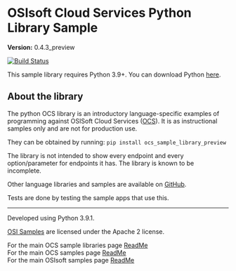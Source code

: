 # OSIsoft Cloud Services Python Library Sample

**Version:** 0.4.3_preview

[![Build Status](https://dev.azure.com/osieng/engineering/_apis/build/status/product-readiness/OCS/osisoft.sample-ocs-sample_libraries-python?branchName=main)](https://dev.azure.com/osieng/engineering/_build/latest?definitionId=2622&branchName=main)

This sample library requires Python 3.9+. You can download Python [here](https://www.python.org/downloads/).

## About the library

The python OCS library is an introductory language-specific examples of programming against OSISoft Cloud Services ([OCS](https://www.osisoft.com/Solutions/OSIsoft-Cloud-Services/)). It is as instructional samples only and are not for production use.

They can be obtained by running: `pip install ocs_sample_library_preview`

The library is not intended to show every endpoint and every option/parameter for endpoints it has. The library is known to be incomplete.

Other language libraries and samples are available on [GitHub](https://github.com/osisoft/OSI-Samples).

Tests are done by testing the sample apps that use this.

---

Developed using Python 3.9.1.

[OSI Samples](https://github.com/osisoft/OSI-samples) are licensed under the Apache 2 license.

For the main OCS sample libraries page [ReadMe](https://github.com/osisoft/OSI-Samples-OCS/blob/main/docs/SAMPLE_LIBRARIES_README.md)  
For the main OCS samples page [ReadMe](https://github.com/osisoft/OSI-Samples-OCS)  
For the main OSIsoft samples page [ReadMe](https://github.com/osisoft/OSI-Samples)
